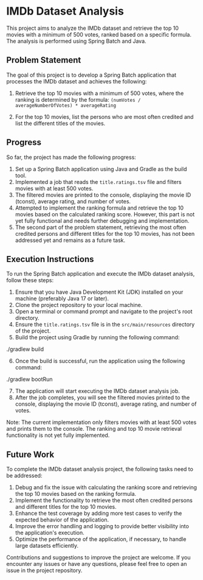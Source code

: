 # IMDb Dataset Analysis

This project aims to analyze the IMDb dataset and retrieve the top 10 movies with a minimum of 500 votes, ranked based on a specific formula. The analysis is performed using Spring Batch and Java.

## Problem Statement

The goal of this project is to develop a Spring Batch application that processes the IMDb dataset and achieves the following:

1. Retrieve the top 10 movies with a minimum of 500 votes, where the ranking is determined by the formula: `(numVotes / averageNumberOfVotes) * averageRating`

2. For the top 10 movies, list the persons who are most often credited and list the different titles of the movies.

## Progress

So far, the project has made the following progress:

1. Set up a Spring Batch application using Java and Gradle as the build tool.
2. Implemented a job that reads the `title.ratings.tsv` file and filters movies with at least 500 votes.
3. The filtered movies are printed to the console, displaying the movie ID (tconst), average rating, and number of votes.
4. Attempted to implement the ranking formula and retrieve the top 10 movies based on the calculated ranking score. However, this part is not yet fully functional and needs further debugging and implementation.
5. The second part of the problem statement, retrieving the most often credited persons and different titles for the top 10 movies, has not been addressed yet and remains as a future task.

## Execution Instructions

To run the Spring Batch application and execute the IMDb dataset analysis, follow these steps:

1. Ensure that you have Java Development Kit (JDK) installed on your machine (preferably Java 17 or later).
2. Clone the project repository to your local machine.
3. Open a terminal or command prompt and navigate to the project's root directory.
4. Ensure the `title.ratings.tsv` file is in the `src/main/resources` directory of the project.
5. Build the project using Gradle by running the following command:

./gradlew build

6. Once the build is successful, run the application using the following command:

./gradlew bootRun

7. The application will start executing the IMDb dataset analysis job.
8. After the job completes, you will see the filtered movies printed to the console, displaying the movie ID (tconst), average rating, and number of votes.

Note: The current implementation only filters movies with at least 500 votes and prints them to the console. The ranking and top 10 movie retrieval functionality is not yet fully implemented.

## Future Work

To complete the IMDb dataset analysis project, the following tasks need to be addressed:

1. Debug and fix the issue with calculating the ranking score and retrieving the top 10 movies based on the ranking formula.
2. Implement the functionality to retrieve the most often credited persons and different titles for the top 10 movies.
3. Enhance the test coverage by adding more test cases to verify the expected behavior of the application.
4. Improve the error handling and logging to provide better visibility into the application's execution.
5. Optimize the performance of the application, if necessary, to handle large datasets efficiently.

Contributions and suggestions to improve the project are welcome. If you encounter any issues or have any questions, please feel free to open an issue in the project repository.
